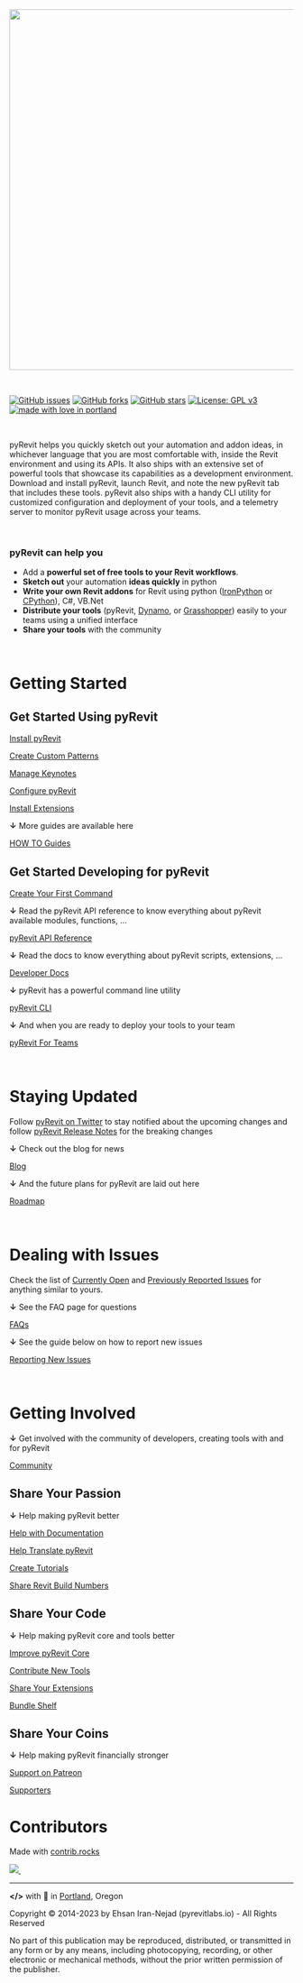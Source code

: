 <img src="static/logo/pyRevitLogo R5_WithTitle.svg" width="640" />

&nbsp;

[![GitHub issues](https://img.shields.io/github/issues/eirannejad/pyRevit.svg?style=for-the-badge)](https://github.com/eirannejad/pyRevit/issues)
[![GitHub forks](https://img.shields.io/github/forks/eirannejad/pyRevit.svg?style=for-the-badge)](https://github.com/eirannejad/pyRevit/network)
[![GitHub stars](https://img.shields.io/github/stars/eirannejad/pyRevit.svg?style=for-the-badge&colorB=red)](https://github.com/eirannejad/pyRevit/stargazers)
[![License: GPL v3](https://img.shields.io/badge/License-GPL%20v3-blue.svg?style=for-the-badge)](http://www.gnu.org/licenses/gpl-3.0)
[![made with love in portland](https://img.shields.io/badge/%3C%2F%3E%20with%20%3C3-Portland%2C%20OR-green.svg?style=for-the-badge)](https://en.wikipedia.org/wiki/Portland,_Oregon)

&nbsp;

pyRevit helps you quickly sketch out your automation and addon ideas, in whichever language that you are most comfortable with, inside the Revit environment and using its APIs. It also ships with an extensive set of powerful tools that showcase its capabilities as a development environment. Download and install pyRevit, launch Revit, and note the new pyRevit tab that includes these tools. pyRevit also ships with a handy CLI utility for customized configuration and deployment of your tools, and a telemetry server to monitor pyRevit usage across your teams.

&nbsp;

### pyRevit can help you

- Add a **powerful set of free tools to your Revit workflows**.
- **Sketch out** your automation **ideas quickly** in python
- **Write your own Revit addons** for Revit using python ([IronPython](https://ironpython.net/) or [CPython](https://www.python.org/)), C#, VB.Net
- **Distribute your tools** (pyRevit, [Dynamo](https://dynamobim.org/), or [Grasshopper](https://www.rhino3d.com/inside)) easily to your teams using a unified interface
- **Share your tools** with the community

&nbsp;

# Getting Started

## Get Started Using pyRevit

[Install pyRevit](https://www.notion.so/Install-pyRevit-98ca4359920a42c3af5c12a7c99a196d)

[Create Custom Patterns](https://www.notion.so/Create-Custom-Patterns-6b8db11b87ed49d98144b75407685152)

[Manage Keynotes](https://www.notion.so/Manage-Keynotes-6f083d6f66fe43d68dc5d5407c8e19da)

[Configure pyRevit](https://www.notion.so/Configure-pyRevit-461d8f564ba743d0ad7e843a7b3b2afe)

[Install Extensions](https://www.notion.so/Install-Extensions-0753ab78c0ce46149f962acc50892491)

**↓** More guides are available here

[HOW TO Guides](https://www.notion.so/HOW-TO-Guides-dc20e0e227b74d9bbc775699904152cb)

## Get Started Developing for pyRevit

[Create Your First Command](https://www.notion.so/Create-Your-First-Command-2509b43e28bd498fba937f5c1be7f485)

**↓** Read the pyRevit API reference to know everything about pyRevit available modules, functions, ...

[pyRevit API Reference](https://ein.sh/pyRevit/reference/pyrevit/)

**↓** Read the docs to know everything about pyRevit scripts, extensions, ...

[Developer Docs](https://www.notion.so/Developer-Docs-2c88f3ecccde422d9504e20b6b9e04f8)


**↓** pyRevit has a powerful command line utility

[pyRevit CLI](https://www.notion.so/pyRevit-CLI-c50de95259114db795db5bd3f19f8e2a)

**↓** And when you are ready to deploy your tools to your team

[pyRevit For Teams](https://www.notion.so/pyRevit-For-Teams-ddc6c312d6f6488691eed2ec7704fd97)

&nbsp;

# Staying Updated

Follow [pyRevit on Twitter](https://twitter.com/pyrevit) to stay notified about the upcoming changes and follow [pyRevit Release Notes](https://github.com/eirannejad/pyRevit/releases) for the breaking changes

**↓** Check out the blog for news

[Blog](https://www.notion.so/Blog-5bcadb69d8ab43c8ba5ee547e42a129f)

**↓** And the future plans for pyRevit are laid out here

[Roadmap](https://www.notion.so/Roadmap-8f353f66ffe94a5ea6676f0d3c5df5bd)

&nbsp;

# Dealing with Issues

Check the list of [Currently Open](https://github.com/eirannejad/pyRevit/issues) and [Previously Reported Issues](https://github.com/eirannejad/pyRevit/issues?q=is%3Aissue+is%3Aclosed) for anything similar to yours.

**↓** See the FAQ page for questions

[FAQs](https://www.notion.so/FAQs-70774c29e0ed41388f9a7857bc2e24dc)

**↓** See the guide below on how to report new issues

[Reporting New Issues](https://www.notion.so/Reporting-New-Issues-f1fdd62cf6074b318bfe8ddfbc2d8d98)

&nbsp;

# Getting Involved

**↓** Get involved with the community of developers, creating tools with and for pyRevit

[Community](https://www.notion.so/Community-eb501192c78c4d2f884f0cc34532058e)

## Share Your Passion

**↓** Help making pyRevit better

[Help with Documentation](https://www.notion.so/Help-with-Documentation-3ad04b6431a046a3bc9ca584eeea51fa)

[Help Translate pyRevit](https://www.notion.so/Help-Translate-pyRevit-c26063a6c9824667a07c6a40b28c70d4)

[Create Tutorials](https://www.notion.so/Create-Tutorials-d25685ddb11d4eb6a76001325715cfb5)

[Share Revit Build Numbers](https://www.notion.so/Share-Revit-Build-Numbers-90817d95875c48d0accb802035bfcb68)

## Share Your Code

**↓** Help making pyRevit core and tools better

[Improve pyRevit Core](https://www.notion.so/Improve-pyRevit-Core-109f014ece0043ed8e523605312b1305)

[Contribute New Tools](https://www.notion.so/Contribute-New-Tools-800ecc0cee8e47b484f22359c4fe4307)

[Share Your Extensions](https://www.notion.so/Share-Your-Extensions-48ff84d4eae846f4aa9567fca32ff4fe)

[Bundle Shelf](https://www.notion.so/Bundle-Shelf-d1b57b18fd33426aa77d29de2e8b6cf7)

## Share Your Coins

**↓** Help making pyRevit financially stronger

[Support on Patreon](https://www.notion.so/Support-on-Patreon-cdf92ba547154f7a85d32b526dc5e59b)

[Supporters](https://www.notion.so/Supporters-4f3350243ba24dcd8228df6262723629)

# Contributors

Made with [contrib.rocks](https://contrib.rocks)

<a href="https://github.com/eirannejad/pyRevit/graphs/contributors">
  <img src="https://contrib.rocks/image?repo=eirannejad/pyRevit" />
</a>&nbsp;

---

**</>** with 🖤 in [Portland](https://en.m.wikipedia.org/wiki/Portland,_Oregon), Oregon

Copyright © 2014-2023 by Ehsan Iran-Nejad (pyrevitlabs.io) - All Rights Reserved

No part of this publication may be reproduced, distributed, or transmitted in any form or by any means, including photocopying, recording, or other electronic or mechanical methods, without the prior written permission of the publisher.
